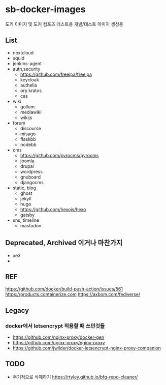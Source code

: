 # sb-docker-images

도커 이미지 및 도커 컴포즈 테스트용
개발/테스트 이미지 생성용

## List

- nextcloud
- squid
- jenkins-agent
- auth,security
  - https://github.com/freeipa/freeipa
  - keycloak
  - authelia
  - ory kratos
  - cas
- wiki
  - gollum
  - mediawiki
  - wikijs
- forum
  - discourse
  - misago
  - flaskbb
  - nodebb
- cms
  - https://github.com/pyrocms/pyrocms
  - joomla
  - drupal
  - wordpress
  - gnuboard
  - djangocms
- static, blog
  - ghost
  - jekyll
  - hugo
  - https://github.com/hexojs/hexo
  - gatsby
- sns, timeline
  - mastodon

## Deprecated, Archived 이거나 마찬가지
- xe3
- 

## REF
https://github.com/docker/build-push-action/issues/561
https://products.containerize.com
https://axbom.com/fediverse/

## Legacy
### docker에서 letsencrypt 적용할 때 쓰던것들
- https://github.com/nginx-proxy/docker-gen
- https://github.com/nginx-proxy/nginx-proxy
- https://github.com/jwilder/docker-letsencrypt-nginx-proxy-companion

## TODO
- 주기적으로 삭제하기
  https://rtyley.github.io/bfg-repo-cleaner/

